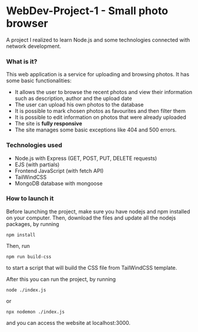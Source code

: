 # WebDev-Project-1 - Small photo browser
A project I realized to learn Node.js and some technologies connected with network development.

### What is it?
This web application is a service for uploading and browsing photos.
It has some basic functionalities:
* It allows the user to browse the recent photos and view their information such as description, author and the upload date
* The user can upload his own photos to the database
* It is possible to mark chosen photos as favourites and then filter them
* It is possible to edit information on photos that were already uploaded
* The site is **fully responsive**
* The site manages some basic exceptions like 404 and 500 errors.


### Technologies used

* Node.js with Express (GET, POST, PUT, DELETE requests)
* EJS (with partials)
* Frontend JavaScript (with fetch API)
* TailWindCSS
* MongoDB database with mongoose


### How to launch it

Before launching the project, make sure you have nodejs and npm installed on your computer.
Then, download the files and update all the nodejs packages, by running

    npm install

Then, run

    npm run build-css
    
to start a script that will build the CSS file from TailWindCSS template.

After this you can run the project, by running

    node ./index.js

or

    npx nodemon ./index.js

and you can access the website at localhost:3000.
